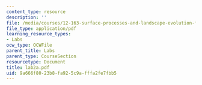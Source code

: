 ```yaml
---
content_type: resource
description: ''
file: /media/courses/12-163-surface-processes-and-landscape-evolution-fall-2004/9a666f8023b8fa925c9afffa2fe7fbb5_lab2a.pdf
file_type: application/pdf
learning_resource_types:
- Labs
ocw_type: OCWFile
parent_title: Labs
parent_type: CourseSection
resourcetype: Document
title: lab2a.pdf
uid: 9a666f80-23b8-fa92-5c9a-fffa2fe7fbb5
---
```

